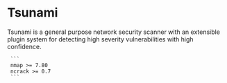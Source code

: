 # Tsunami
Tsunami is a general purpose network security scanner with an extensible plugin
system for detecting high severity vulnerabilities with high confidence.

     ```
     nmap >= 7.80
     ncrack >= 0.7
     ```
